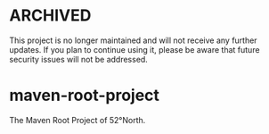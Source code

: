 # ARCHIVED

This project is no longer maintained and will not receive any further updates. If you plan to continue using it, please be aware that future security issues will not be addressed.

maven-root-project
==================
The Maven Root Project of 52°North.
